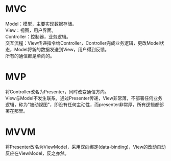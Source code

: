 # MVC
Model：模型，主要实现数据存储。<br>
View：视图，用户界面。<br>
Controller：控制器，业务逻辑。<br>
交互流程：View传递指令给Controller，Controller完成业务逻辑，更改Model状态，Model将新的数据发送到View，用户得到反馈。<br>
所有的通信都是单向的。
# MVP
将Controller改名为Presenter，同时改变通信方向。<br>
View与Model不发生联系，通过Presenter传递，View非常薄，不部署任何业务逻辑，称为"被动视图"，即没有任何主动性，而presenter非常厚，所有逻辑都部署在那里。
# MVVM
将Presenter改名为ViewModel，采用双向绑定(data-binding)，View的改动自动反应在ViewModel，反之亦然。